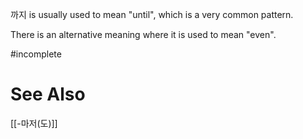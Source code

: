  까지 is usually used to mean "until", which is a very common pattern.

There is an alternative meaning where it is used to mean "even".

#incomplete 
# See Also

[[-마저(도)]]
